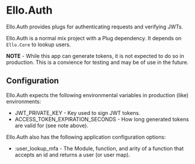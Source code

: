 # Ello.Auth

Ello.Auth provides plugs for authenticating requests and verifying JWTs.

Ello.Auth is a normal mix project with a Plug dependency. It depends on
`Ello.Core` to lookup users.

**NOTE** - While this app can generate tokens, it is not expected to do so in
production. This is a convience for testing and may be of use in the future.

## Configuration

Ello.Auth expects the following environmental variables in production (like)
environments:

* JWT_PRIVATE_KEY - Key used to sign JWT tokens.
* ACCESS_TOKEN_EXPIRATION_SECONDS - How long generated tokens are valid for (see note above).

Ello.Auth also has the following application configuration options:

* :user_lookup_mfa - The Module, function, and arity of a function that accepts an id and returns a user (or user map).

